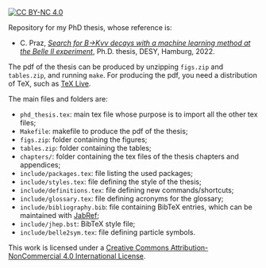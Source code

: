 [![CC BY-NC 4.0][cc-by-nc-shield]][cc-by-nc]

Repository for my PhD thesis, whose reference is:

* C. Praz, [*Search for B→Kνν decays with a machine learning method at the Belle II experiment*](http://dx.doi.org/10.3204/PUBDB-2022-04919), Ph.D. thesis, DESY, Hamburg, 2022.

The pdf of the thesis can be produced by unzipping `figs.zip` and `tables.zip`, and running `make`.
For producing the pdf, you need a distribution of TeX, such as [TeX Live](https://www.tug.org/texlive/quickinstall.html).

The main files and folders are:
* `phd_thesis.tex`: main tex file whose purpose is to import all the other tex files;
* `Makefile`: makefile to produce the pdf of the thesis;
* `figs.zip`: folder containing the figures;
* `tables.zip`: folder containing the tables;
* `chapters/`: folder containing the tex files of the thesis chapters and appendices;
* `include/packages.tex`: file listing the used packages;
* `include/styles.tex`: file defining the style of the thesis;
* `include/definitions.tex`: file defining new commands/shortcuts;
* `include/glossary.tex`: file defining acronyms for the glossary;
* `include/bibliography.bib`: file containing BibTeX entries, which can be maintained with [JabRef](https://www.jabref.org/);
* `include/jhep.bst`: BibTeX style file;
* `include/belle2sym.tex`: file defining particle symbols.

This work is licensed under a [Creative Commons Attribution-NonCommercial 4.0 International License][cc-by-nc].

[cc-by-nc-shield]: https://img.shields.io/badge/License-CC%20BY--NC%204.0-lightgrey.svg
[cc-by-nc]: https://creativecommons.org/licenses/by-nc/4.0/

[//]: # ([![CC BY-NC 4.0][cc-by-nc-image]][cc-by-nc])
[//]: # ([cc-by-nc-image]: https://i.creativecommons.org/l/by-nc/4.0/88x31.png)
